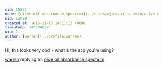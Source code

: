 ```yaml
---
cid: 15821
node: [olive oil absorbance spectrum](../notes/wjopt/11-13-2016/olive-oil-absorbance-spectrum)
nid: 13699
created_at: 2016-11-13 14:11:13 +0000
timestamp: 1479046273
uid: 1
author: [warren](../profile/warren)
---
```


Hi, this looks very cool - what is the app you're using?

[warren](../profile/warren) replying to: [olive oil absorbance spectrum](../notes/wjopt/11-13-2016/olive-oil-absorbance-spectrum)

